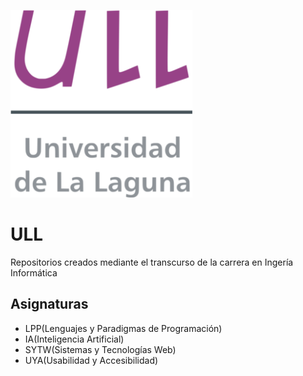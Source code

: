 ![logo ull](logo.png)
# ULL
Repositorios creados mediante el transcurso de la carrera en Ingería Informática

## Asignaturas

* LPP(Lenguajes y Paradigmas de Programación)
* IA(Inteligencia Artificial)
* SYTW(Sistemas y Tecnologías Web)
* UYA(Usabilidad y Accesibilidad)

